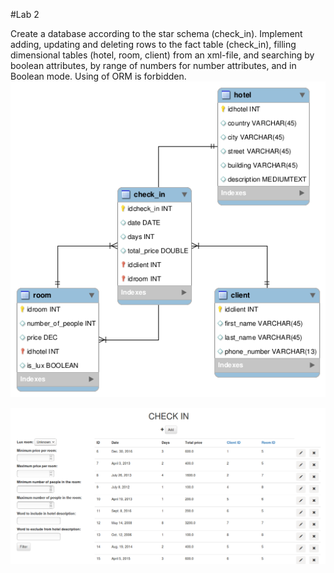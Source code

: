 #Lab 2

Create a database according to the star schema (check_in). Implement adding, updating and deleting rows to the fact table (check_in), filling dimensional tables (hotel, room, client) from an xml-file, and searching by boolean attributes, by range of numbers for number attributes, and in Boolean mode. Using of ORM is forbidden.
![The diagram of the database](https://github.com/kateGlebova/DB/blob/master/lab2/check_in.png "The diagram of the database")

![GUI](https://github.com/kateGlebova/DB/blob/master/lab2/screenshot.png "GUI")

